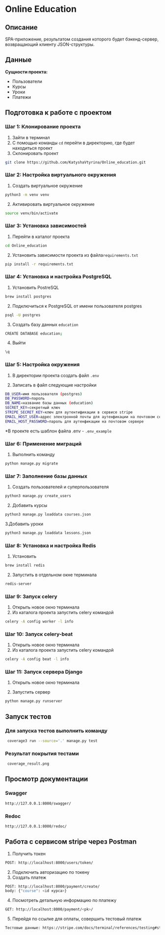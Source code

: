 # Online Education

## Описание

SPA-приложение, результатом создания которого будет бэкенд-сервер, возвращающий клиенту JSON-структуры.

## Данные

**Cущности проекта:**

- Пользователи
- Курсы
- Уроки
- Платежи

## Подготовка к работе с проектом

### Шаг 1: Клонирование проекта
1. Зайти в терминал
2. С помощью команды `cd` перейти в директорию, где будет находиться проект
3. Склонировать проект
```bash
git clone https://github.com/KatyshaVtyrina/Online_education.git
```

### Шаг 2: Настройка виртуального окружения

1. Создать виртуальное окружение
```bash
python3 -m venv venv
```
2. Активировать виртуальное окружение
```bash
source venv/bin/activate
```

### Шаг 3: Установка зависимостей
1. Перейти в каталог проекта
```bash
cd Online_education
```
2. Установить зависимости проекта из файла`requirements.txt`
```bash
pip install -r requirements.txt
```

### Шаг 4: Установка и настройка PostgreSQL
1. Установить PostreSQL
```bash
brew install postgres
```
2. Подключиться к PostgreSQL от имени пользователя postgres
```bash
psql -U postgres 
```
3. Создать базу данных `education`
```bash
CREATE DATABASE education;
```
4. Выйти
```bash
\q
```

### Шаг 5: Настройка окружения
1. В директории проекта создать файл `.env`

3. Записать в файл следующие настройки
```bash
DB_USER=имя пользователя (postgres)
DB_PASSWORD=пароль
DB_NAME=название базы данных (education)
SECRET_KEY=секретный ключ 
STRIPE_SECRET_KEY=ключ для аутентификации в сервисе stripe
EMAIL_HOST_USER=адрес электронной почты для аутенфикации на почтовом сервере
EMAIL_HOST_PASSWORD=пароль для аутенфикации на почтовом сервере
```
*В проекте есть шаблон файла .env - `.env_example`

### Шаг 6: Применение миграций
1. Выполнить команду
```bash
python manage.py migrate
```

### Шаг 7: Заполнение базы данных
1. Создать пользователей и суперпользователя
```bash
python3 manage.py create_users
```
2. Добавить курсы
```bash
python3 manage.py loaddata courses.json
```
3.Добавить уроки
```bash
python3 manage.py loaddata lessons.json
```
### Шаг 8: Установка и настройка Redis
1. Установить
```bash
brew install redis
```
2. Запустить в отдельном окне терминала 
```bash
redis-server
```
### Шаг 9: Запуск celery
1. Открыть новое окно терминала
2. Из каталога проекта запустить celery командой
```bash
celery -A config worker -l info
```
### Шаг 10: Запуск celery-beat
1. Открыть новое окно терминала
2. Из каталога проекта запустить celery командой
```bash
celery -A config beat -l info 
```
### Шаг 11: Запуск сервера Django
1. Открыть новое окно терминала

2. Запустить сервер
```bash
python manage.py runserver
```

## Запуск тестов

### Для запуска тестов выполнить команду
```bash
 coverage3 run --source='.' manage.py test
```
### Результат покрытия тестами
```bash
 coverage_result.png
```

## Просмотр документации
### Swagger
```bash
http://127.0.0.1:8000/swagger/
```
### Redoc
```bash
http://127.0.0.1:8000/redoc/
```
## Работа с сервисом stripe через Postman
1. Получить токен
```bash
POST: http://localhost:8000/users/token/
```
2. Подключить авторизацию по токену
3. Создать платеж
```bash
POST: http://localhost:8000/payment/create/
body: {"course": <id курса>} 
```
4. Посмотреть детальную информацию по платежу
```bash
GET: http://localhost:8000/payment/<pk>/
```
5. Перейдя по ссылке для оплаты, совершить тестовый платеж
```bash
Тестовые данные: https://stripe.com/docs/terminal/references/testing#standard-test-cards
```